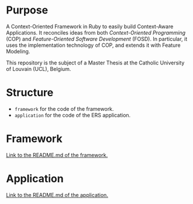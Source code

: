 # Purpose

A Context-Oriented Framework in Ruby to easily build Context-Aware Applications.
It reconciles ideas from both *Context-Oriented Programming* (COP) and *Feature-Oriented Software Development* (FOSD). In particular, it uses the implementation technology of COP, and extends it with Feature Modeling.

This repository is the subject of a Master Thesis at the Catholic University of Louvain (UCL), Belgium.


# Structure

- ```framework``` for the code of the framework.
- ```application``` for the code of the ERS application.


# Framework

[Link to the README.md of the framework.](framework/README.md)

# Application

[Link to the README.md of the application.](application/README.md)

